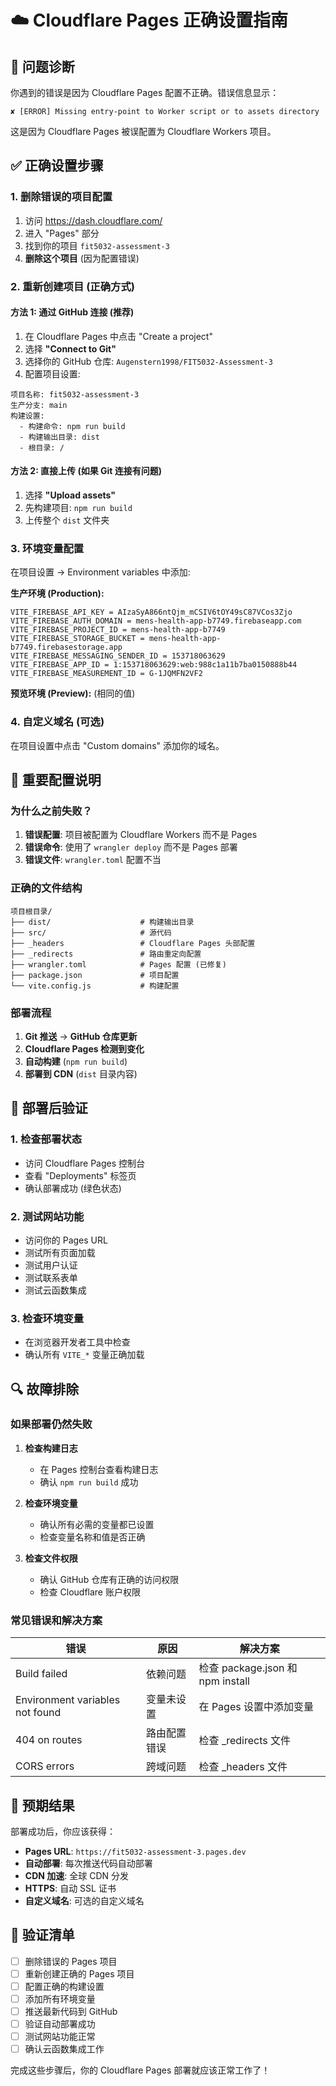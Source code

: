 # ☁️ Cloudflare Pages 正确设置指南

## 🚨 问题诊断

你遇到的错误是因为 Cloudflare Pages 配置不正确。错误信息显示：
```
✘ [ERROR] Missing entry-point to Worker script or to assets directory
```

这是因为 Cloudflare Pages 被误配置为 Cloudflare Workers 项目。

## ✅ 正确设置步骤

### 1. 删除错误的项目配置

1. 访问 https://dash.cloudflare.com/
2. 进入 "Pages" 部分
3. 找到你的项目 `fit5032-assessment-3`
4. **删除这个项目** (因为配置错误)

### 2. 重新创建项目 (正确方式)

#### 方法 1: 通过 GitHub 连接 (推荐)

1. 在 Cloudflare Pages 中点击 "Create a project"
2. 选择 **"Connect to Git"**
3. 选择你的 GitHub 仓库: `Augenstern1998/FIT5032-Assessment-3`
4. 配置项目设置:

```
项目名称: fit5032-assessment-3
生产分支: main
构建设置:
  - 构建命令: npm run build
  - 构建输出目录: dist
  - 根目录: /
```

#### 方法 2: 直接上传 (如果 Git 连接有问题)

1. 选择 **"Upload assets"**
2. 先构建项目: `npm run build`
3. 上传整个 `dist` 文件夹

### 3. 环境变量配置

在项目设置 → Environment variables 中添加:

**生产环境 (Production):**
```
VITE_FIREBASE_API_KEY = AIzaSyA866ntQjm_mCSIV6tOY49sC87VCos3Zjo
VITE_FIREBASE_AUTH_DOMAIN = mens-health-app-b7749.firebaseapp.com
VITE_FIREBASE_PROJECT_ID = mens-health-app-b7749
VITE_FIREBASE_STORAGE_BUCKET = mens-health-app-b7749.firebasestorage.app
VITE_FIREBASE_MESSAGING_SENDER_ID = 153718063629
VITE_FIREBASE_APP_ID = 1:153718063629:web:988c1a11b7ba0150888b44
VITE_FIREBASE_MEASUREMENT_ID = G-1JQMFN2VF2
```

**预览环境 (Preview):** (相同的值)

### 4. 自定义域名 (可选)

在项目设置中点击 "Custom domains" 添加你的域名。

## 🔧 重要配置说明

### 为什么之前失败？

1. **错误配置**: 项目被配置为 Cloudflare Workers 而不是 Pages
2. **错误命令**: 使用了 `wrangler deploy` 而不是 Pages 部署
3. **错误文件**: `wrangler.toml` 配置不当

### 正确的文件结构

```
项目根目录/
├── dist/                    # 构建输出目录
├── src/                     # 源代码
├── _headers                 # Cloudflare Pages 头部配置
├── _redirects               # 路由重定向配置
├── wrangler.toml            # Pages 配置 (已修复)
├── package.json             # 项目配置
└── vite.config.js           # 构建配置
```

### 部署流程

1. **Git 推送** → **GitHub 仓库更新**
2. **Cloudflare Pages 检测到变化**
3. **自动构建** (`npm run build`)
4. **部署到 CDN** (`dist` 目录内容)

## 🚀 部署后验证

### 1. 检查部署状态
- 访问 Cloudflare Pages 控制台
- 查看 "Deployments" 标签页
- 确认部署成功 (绿色状态)

### 2. 测试网站功能
- 访问你的 Pages URL
- 测试所有页面加载
- 测试用户认证
- 测试联系表单
- 测试云函数集成

### 3. 检查环境变量
- 在浏览器开发者工具中检查
- 确认所有 `VITE_*` 变量正确加载

## 🔍 故障排除

### 如果部署仍然失败

1. **检查构建日志**
   - 在 Pages 控制台查看构建日志
   - 确认 `npm run build` 成功

2. **检查环境变量**
   - 确认所有必需的变量都已设置
   - 检查变量名称和值是否正确

3. **检查文件权限**
   - 确认 GitHub 仓库有正确的访问权限
   - 检查 Cloudflare 账户权限

### 常见错误和解决方案

| 错误 | 原因 | 解决方案 |
|------|------|----------|
| Build failed | 依赖问题 | 检查 package.json 和 npm install |
| Environment variables not found | 变量未设置 | 在 Pages 设置中添加变量 |
| 404 on routes | 路由配置错误 | 检查 _redirects 文件 |
| CORS errors | 跨域问题 | 检查 _headers 文件 |

## 📱 预期结果

部署成功后，你应该获得：

- **Pages URL**: `https://fit5032-assessment-3.pages.dev`
- **自动部署**: 每次推送代码自动部署
- **CDN 加速**: 全球 CDN 分发
- **HTTPS**: 自动 SSL 证书
- **自定义域名**: 可选的自定义域名

## 🎯 验证清单

- [ ] 删除错误的 Pages 项目
- [ ] 重新创建正确的 Pages 项目
- [ ] 配置正确的构建设置
- [ ] 添加所有环境变量
- [ ] 推送最新代码到 GitHub
- [ ] 验证自动部署成功
- [ ] 测试网站功能正常
- [ ] 确认云函数集成工作

完成这些步骤后，你的 Cloudflare Pages 部署就应该正常工作了！
